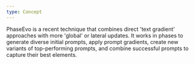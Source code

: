 ```yaml
---
type: Concept
---
```


PhaseEvo is a recent technique that combines direct 'text gradient' approaches with more 'global' or lateral updates. It works in phases to generate diverse initial prompts, apply prompt gradients, create new variants of top-performing prompts, and combine successful prompts to capture their best elements.